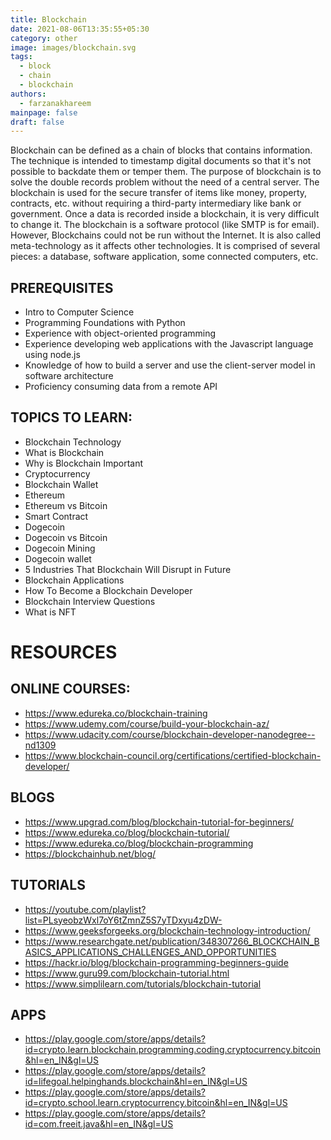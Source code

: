 ```yaml
---
title: Blockchain
date: 2021-08-06T13:35:55+05:30
category: other
image: images/blockchain.svg
tags:
  - block
  - chain
  - blockchain
authors:
  - farzanakhareem
mainpage: false
draft: false
---
```

Blockchain can be defined as a chain of blocks that contains information. The technique is intended to timestamp digital documents so that it's not possible to backdate them or temper them. The purpose of blockchain is to solve the double records problem without the need of a central server.
The blockchain is used for the secure transfer of items like money, property, contracts, etc. without requiring a third-party intermediary like bank or government. Once a data is recorded inside a blockchain, it is very difficult to change it.
The blockchain is a software protocol (like SMTP is for email). However, Blockchains could not be run without the Internet. It is also called meta-technology as it affects other technologies. It is comprised of several pieces: a database, software application, some connected computers, etc.

## PREREQUISITES

* Intro to Computer Science
* Programming Foundations with Python
* Experience with object-oriented programming
* Experience developing web applications with the Javascript language using node.js
* Knowledge of how to build a server and use the client-server model in software architecture
* Proficiency consuming data from a remote API

## TOPICS TO LEARN:

* Blockchain Technology
* What is Blockchain
* Why is Blockchain Important
* Cryptocurrency
* Blockchain Wallet
* Ethereum
* Ethereum vs Bitcoin
* Smart Contract
* Dogecoin
* Dogecoin vs Bitcoin
* Dogecoin Mining
* Dogecoin wallet
* 5 Industries That Blockchain Will Disrupt in Future
* Blockchain Applications
* How To Become a Blockchain Developer
* Blockchain Interview Questions
* What is NFT

# RESOURCES

## ONLINE COURSES:

* [https://www.edureka.co/blockchain-training ](https://www.edureka.co/blockchain-training)
* <https://www.udemy.com/course/build-your-blockchain-az/>
* <https://www.udacity.com/course/blockchain-developer-nanodegree--nd1309>
* <https://www.blockchain-council.org/certifications/certified-blockchain-developer/>

## BLOGS

* <https://www.upgrad.com/blog/blockchain-tutorial-for-beginners/>
* <https://www.edureka.co/blog/blockchain-tutorial/>
* <https://www.edureka.co/blog/blockchain-programming>
* <https://blockchainhub.net/blog/>

## TUTORIALS

* <https://youtube.com/playlist?list=PLsyeobzWxl7oY6tZmnZ5S7yTDxyu4zDW->
* <https://www.geeksforgeeks.org/blockchain-technology-introduction/>
* <https://www.researchgate.net/publication/348307266_BLOCKCHAIN_BASICS_APPLICATIONS_CHALLENGES_AND_OPPORTUNITIES>
* <https://hackr.io/blog/blockchain-programming-beginners-guide>
* <https://www.guru99.com/blockchain-tutorial.html>
* <https://www.simplilearn.com/tutorials/blockchain-tutorial>

## APPS

* <https://play.google.com/store/apps/details?id=crypto.learn.blockchain.programming.coding.cryptocurrency.bitcoin&hl=en_IN&gl=US>
* <https://play.google.com/store/apps/details?id=lifegoal.helpinghands.blockchain&hl=en_IN&gl=US>
* <https://play.google.com/store/apps/details?id=crypto.school.learn.cryptocurrency.bitcoin&hl=en_IN&gl=US>
* <https://play.google.com/store/apps/details?id=com.freeit.java&hl=en_IN&gl=US>